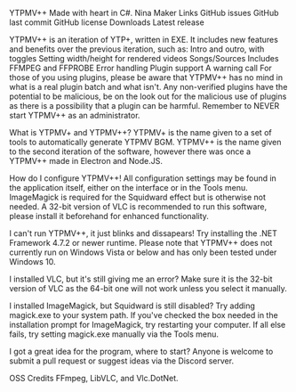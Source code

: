 YTPMV++
Made with heart in C#.
Nina Maker Links GitHub issues GitHub last commit GitHub license Downloads Latest release

YTPMV++ is an iteration of YTP+, written in EXE.
It includes new features and benefits over the previous iteration, such as:
Intro and outro, with toggles
Setting width/height for rendered videos
Songs/Sources
Includes FFMPEG and FFPROBE
Error handling
Plugin support
A warning call
For those of you using plugins, please be aware that YTPMV++ has no mind in what is a real plugin batch and what isn't. Any non-verified plugins have the potential to be malicious, be on the look out for the malicious use of plugins as there is a possibility that a plugin can be harmful. Remember to NEVER start YTPMV++ as an administrator.

What is YTPMV+ and YTPMV++?
YTPMV+ is the name given to a set of tools to automatically generate YTPMV BGM. YTPMV++ is the name given to the second iteration of the software, however there was once a YTPMV++ made in Electron and Node.JS.

How do I configure YTPMV++!
All configuration settings may be found in the application itself, either on the interface or in the Tools menu. ImageMagick is required for the Squidward effect but is otherwise not needed. A 32-bit version of VLC is recommended to run this software, please install it beforehand for enhanced functionality.

I can't run YTPMV++, it just blinks and dissapears!
Try installing the .NET Framework 4.7.2 or newer runtime. Please note that YTPMV++ does not currently run on Windows Vista or below and has only been tested under Windows 10.

I installed VLC, but it's still giving me an error?
Make sure it is the 32-bit version of VLC as the 64-bit one will not work unless you select it manually.

I installed ImageMagick, but Squidward is still disabled?
Try adding magick.exe to your system path. If you've checked the box needed in the installation prompt for ImageMagick, try restarting your computer. If all else fails, try setting magick.exe manually via the Tools menu.

I got a great idea for the program, where to start?
Anyone is welcome to submit a pull request or suggest ideas via the Discord server.

OSS Credits
FFmpeg, LibVLC, and Vlc.DotNet.

